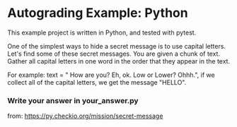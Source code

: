 # Autograding Example: Python
This example project is written in Python, and tested with pytest.

One of the simplest ways to hide a secret message is to use capital letters. Let's find some of these secret messages.
You are given a chunk of text. Gather all capital letters in one word in the order that they appear in the text.

For example: text = " How are you? Eh, ok. Low or Lower? Ohhh.", 
if we collect all of the capital letters, we get the message "HELLO".

### Write your answer in your_answer.py

from: https://py.checkio.org/mission/secret-message
